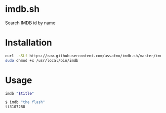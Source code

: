 # imdb.sh
Search IMDB id by name

# Installation
```bash
curl -sSLf https://raw.githubusercontent.com/assafmo/imdb.sh/master/imdb.sh | sudo tee /usr/local/bin/imdb > /dev/null
sudo chmod +x /usr/local/bin/imdb
```

# Usage
```bash
imdb "$title"
```
```bash
$ imdb "the flash"
tt3107288
```
